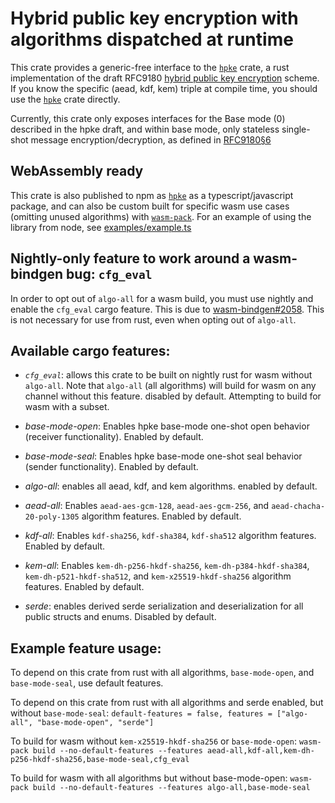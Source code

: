 # Hybrid public key encryption with algorithms dispatched at runtime

This crate provides a generic-free interface to the [`hpke`][hpke]
crate, a rust implementation of the draft RFC9180 [hybrid public key
encryption](https://www.rfc-editor.org/rfc/rfc9180.html)
scheme. If you know the specific (aead, kdf, kem) triple at compile
time, you should use the [`hpke`][hpke] crate directly.

Currently, this crate only exposes interfaces for the Base mode (0)
described in the hpke draft, and within base mode, only stateless
single-shot message encryption/decryption, as defined in [RFC9180§6][section-6]

[hpke]: https://github.com/rozbb/rust-hpke
[section-6]: https://www.rfc-editor.org/rfc/rfc9180.html#section-6

## WebAssembly ready

This crate is also published to npm as [`hpke`][npm] as a
typescript/javascript package, and can also be custom built for
specific wasm use cases (omitting unused algorithms) with
[`wasm-pack`][wasm-pack]. For an example of using the library from
node, see [examples/example.ts][example-ts]

[npm]: https://www.npmjs.com/package/hpke
[wasm-pack]: https://github.com/rustwasm/wasm-pack
[example-ts]: https://github.com/jbr/hpke-dispatch/blob/main/examples/example.ts

## Nightly-only feature to work around a wasm-bindgen bug: `cfg_eval`

In order to opt out of `algo-all` for a wasm build, you must use
nightly and enable the `cfg_eval` cargo feature. This is due to
[wasm-bindgen#2058][wasm-bindgen-2058]. This is not necessary for use
from rust, even when opting out of `algo-all`.

[hpke]: https://docs.rs/hpke/latest/hpke/
[wasm-bindgen-2058]: https://github.com/rustwasm/wasm-bindgen/issues/2058

## Available cargo features:

* *`cfg_eval`*: allows this crate to be built on nightly rust for wasm
  without `algo-all`. Note that `algo-all` (all
  algorithms) will build for wasm on any channel without this feature.
  disabled by default. Attempting to build for wasm with a subset.

* *base-mode-open*: Enables hpke base-mode one-shot open behavior
  (receiver functionality). Enabled by default.

* *base-mode-seal*: Enables hpke base-mode one-shot seal behavior
  (sender functionality). Enabled by default.

* *algo-all*: enables all aead, kdf, and kem algorithms. enabled by
  default.

* *aead-all*: Enables `aead-aes-gcm-128`, `aead-aes-gcm-256`, and
  `aead-chacha-20-poly-1305` algorithm features. Enabled by default.

* *kdf-all*: Enables `kdf-sha256`, `kdf-sha384`, `kdf-sha512`
  algorithm features. Enabled by default.

* *kem-all*: Enables `kem-dh-p256-hkdf-sha256`,
  `kem-dh-p384-hkdf-sha384`, `kem-dh-p521-hkdf-sha512`, and
  `kem-x25519-hkdf-sha256` algorithm features. Enabled by default.

* *serde*: enables derived serde serialization and deserialization for
  all public structs and enums. Disabled by default.

## Example feature usage:

To depend on this crate from rust with all algorithms,
`base-mode-open`, and `base-mode-seal`, use default features.

To depend on this crate from rust with all algorithms and serde
enabled, but without `base-mode-seal`: `default-features = false,
features = ["algo-all", "base-mode-open", "serde"]`

To build for wasm without `kem-x25519-hkdf-sha256` or
`base-mode-open`: `wasm-pack build --no-default-features --features
aead-all,kdf-all,kem-dh-p256-hkdf-sha256,base-mode-seal,cfg_eval`

To build for wasm with all algorithms but without base-mode-open:
`wasm-pack build --no-default-features --features
algo-all,base-mode-seal`



